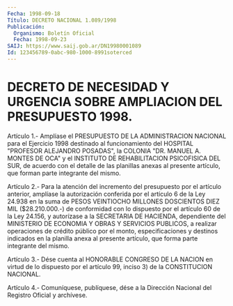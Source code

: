 ```yaml
---
Fecha: 1998-09-18
Título: DECRETO NACIONAL 1.089/1998
Publicación:
  Organismo: Boletín Oficial
  Fecha: 1998-09-23
SAIJ: https://www.saij.gob.ar/DN19980001089
Id: 123456789-0abc-980-1000-8991soterced
---
```

# DECRETO DE NECESIDAD Y URGENCIA SOBRE AMPLIACION DEL PRESUPUESTO 1998.

<a id="1"></a>
Artículo  1.-  Amplíase el PRESUPUESTO DE LA ADMINISTRACION NACIONAL para el Ejercicio  1998  destinado  al  funcionamiento  del HOSPITAL "PROFESOR  ALEJANDRO  POSADAS", la COLONIA "DR. MANUEL A. MONTES  DE OCA"  y  el INSTITUTO DE  REHABILITACION  PSICOFISICA  DEL  SUR,  de acuerdo con el detalle de las planillas anexas al presente artículo, que forman parte integrante del mismo.

<a id="2"></a>
Artículo  2.- Para la atención del incremento del presupuesto por el artículo  anterior,   amplíase  la  autorización  conferida  por  el artículo 6 de la Ley 24.938 en la suma de PESOS VEINTIOCHO MILLONES DOSCIENTOS DIEZ MIL ($28.210.000.-)  de conformidad con lo dispuesto por el artículo 60 de la Ley 24.156, y autorízase a la SECRETARIA DE HACIENDA,    dependiente  del  MINISTERIO   DE  ECONOMIA  Y  OBRAS Y SERVICIOS PUBLICOS, a realizar operaciones de crédito público por el monto, especificaciones y destinos indicados en la planilla anexa al presente artículo, que forma parte integrante del mismo.

<a id="3"></a>
Artículo  3.-  Dése  cuenta  al  HONORABLE  CONGRESO DE LA NACION en virtud  de  lo  dispuesto  por  el  artículo  99, inciso  3) de  la CONSTITUCION NACIONAL.

<a id="4"></a>
Artículo  4.-  Comuníquese, publíquese, dése a la Dirección Nacional del Registro Oficial y archívese.